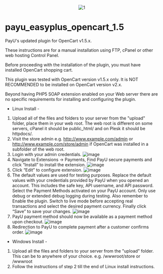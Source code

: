 <p align="center">
<img src="https://cloud.githubusercontent.com/assets/5717025/15674295/335fa446-273c-11e6-9db1-76c1b89d153d.jpg" alt="1">
</p>

# payu_easyplus_opencart_1.5
PayU's updated plugin for OpenCart v1.5.x.

These instructions are for a manual installation using FTP, cPanel or other web hosting Control Panel.

Before proceeding with the installation of the plugin, you must have installed OpenCart shopping cart.

This plugin was tested with OpenCart version v1.5.x only. It is NOT RECOMMENDED to be installed on OpenCart version v2.x.

Beyond having PHP5 SOAP extension enabled on your Web server there are no specific requirements for installing and configuring the plugin.

- Linux Install -

1. Upload all of the files and folders to your server from the "upload" folder, place them in your web root. The web root is different on some servers, cPanel it should be public_html/ and on Plesk it should be httpdocs/.
2. Visit the store admin e.g. http://www.example.com/admin or http://www.example.com/store/admin if OpenCart was installed in a subfolder of the web root.
3. Login with your admin credentials.
![image](https://cloud.githubusercontent.com/assets/5717025/17853946/d9283d88-686f-11e6-9005-85bcb638d65c.png)
4. Navigate to Extensions -> Payments, Find PayU secure payments and click “Install” to install the extension.
![image](https://cloud.githubusercontent.com/assets/5717025/17853956/eaab7700-686f-11e6-859f-9c3f6eb6baf1.png)
5. Click “Edit” to configure extension.
![image](https://cloud.githubusercontent.com/assets/5717025/17853972/ffaf8f24-686f-11e6-85fd-a1308f32629f.png)
6. The default values are used for testing purposes. Replace the default values with your credentials provided by PayU when you opened an account. This includes the safe key, API username, and API password. Select the Payment Methods activated on your PayU account. Only use debug or extended debug logging during testing. Also remember to Enable the plugin. Switch to live mode before accepting real transactions and select the desired payment currency. Finally click “Save” to save your changes.
![image](https://cloud.githubusercontent.com/assets/5717025/17853985/108557fc-6870-11e6-8d46-b5f37fcfda18.png)
7. PayU payment method should now be available as a payment method upon checkout.
![image](https://cloud.githubusercontent.com/assets/5717025/17853997/1c2a5c06-6870-11e6-846f-e110300d61cb.png)
8. Redirection to PayU to complete payment after a customer confirms order.
![image](https://cloud.githubusercontent.com/assets/5717025/17854015/2d46f274-6870-11e6-92d3-0e5da2307f17.png)

- Windows Install -
1. Upload all the files and folders to your server from the "upload" folder. This can be to anywhere of your choice. e.g. /wwwroot/store or /wwwroot
2. Follow the instructions of step 2 till the end of Linux install instructions.

